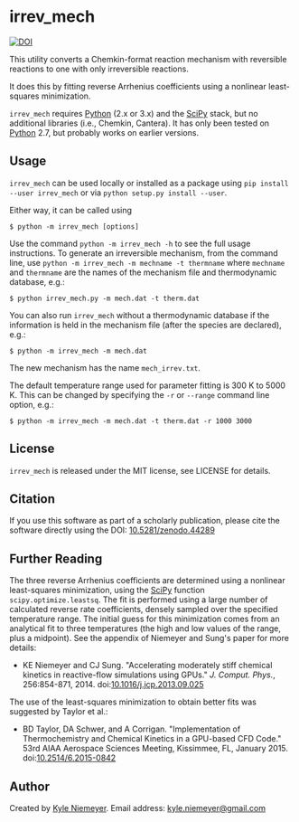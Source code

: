 irrev_mech
=======

[![DOI](https://zenodo.org/badge/doi/10.5281/zenodo.44289.svg)](http://dx.doi.org/10.5281/zenodo.44289)

This utility converts a Chemkin-format reaction mechanism with reversible reactions to one with only irreversible reactions.

It does this by fitting reverse Arrhenius coefficients using a nonlinear least-squares minimization.

`irrev_mech` requires [Python] (2.x or 3.x) and the [SciPy] stack, but no additional libraries (i.e., Chemkin, Cantera). It has only been tested on [Python] 2.7, but probably works on earlier versions.

Usage
-------

`irrev_mech` can be used locally or installed as a package using `pip install --user irrev_mech` or via `python setup.py install --user`.

Either way, it can be called using

    $ python -m irrev_mech [options]

Use the command `python -m irrev_mech -h` to see the full usage instructions. To generate an irreversible mechanism, from the command line, use `python -m irrev_mech -m mechname -t thermname` where `mechname` and `thermname` are the names of the mechanism file and thermodynamic database, e.g.:

    $ python irrev_mech.py -m mech.dat -t therm.dat

You can also run `irrev_mech` without a thermodynamic database if the information is held in the mechanism file (after the species are declared), e.g.:

    $ python -m irrev_mech -m mech.dat

The new mechanism has the name `mech_irrev.txt`.

The default temperature range used for parameter fitting is 300 K to 5000 K. This can be changed by specifying the `-r` or `--range` command line option, e.g.:

    $ python -m irrev_mech -m mech.dat -t therm.dat -r 1000 3000

License
-------

`irrev_mech` is released under the MIT license, see LICENSE for details.

Citation
--------
If you use this software as part of a scholarly publication, please cite the software directly using the DOI: [10.5281/zenodo.44289](http://dx.doi.org/10.5281/zenodo.44289)


Further Reading
---------------

The three reverse Arrhenius coefficients are determined using a nonlinear least-squares minimization, using the [SciPy] function `scipy.optimize.leastsq`. The fit is performed using a large number of calculated reverse rate coefficients, densely sampled over the specified temperature range. The initial guess for this minimization comes from an analytical fit to three temperatures (the high and low values of the range, plus a midpoint). See the appendix of Niemeyer and Sung's paper for more details:

* KE Niemeyer and CJ Sung. "Accelerating moderately stiff chemical kinetics in reactive-flow simulations using GPUs." *J. Comput. Phys.*, 256:854-871, 2014. doi:[10.1016/j.jcp.2013.09.025](http://dx.doi.org/10.1016/j.jcp.2013.09.025)

The use of the least-squares minimization to obtain better fits was suggested by Taylor et al.:

 * BD Taylor, DA Schwer, and A Corrigan. "Implementation of Thermochemistry and Chemical Kinetics in a GPU-based CFD Code." 53rd AIAA Aerospace Sciences Meeting, Kissimmee, FL, January 2015. doi:[10.2514/6.2015-0842](http://dx.doi.org/10.2514/6.2015-0842)

Author
------

Created by [Kyle Niemeyer](http://kyleniemeyer.com). Email address: [kyle.niemeyer@gmail.com](mailto:kyle.niemeyer@gmail.com)


[Python]: http://python.org/
[SciPy]: http://scipy.org/
